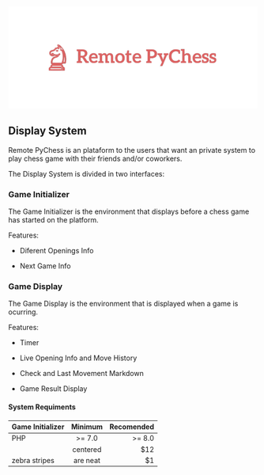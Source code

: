<p align="center">
  <img src="https://github.com/luisalexleite/remote-pychess-display/blob/main/img/logo.png" />
</p>

## Display System

Remote PyChess is an plataform to the users that want an private system to play chess game with their friends and/or coworkers.

The Display System is divided in two interfaces:



### Game Initializer

The Game Initializer is the environment that displays before a chess game has started on the platform.

Features:

* Diferent Openings Info

* Next Game Info



### Game Display

The Game Display is the environment that is displayed when a game is ocurring.

Features:

* Timer

* Live Opening Info and Move History

* Check and Last Movement Markdown

* Game Result Display

#### System Requiments

| Game Initializer |  Minimum  | Recomended |
| ---------------- |:---------:| ----------:|
|        PHP       |  >= 7.0   |   >= 8.0   |
|      | centered      |   $12 |
| zebra stripes | are neat      |    $1 |
